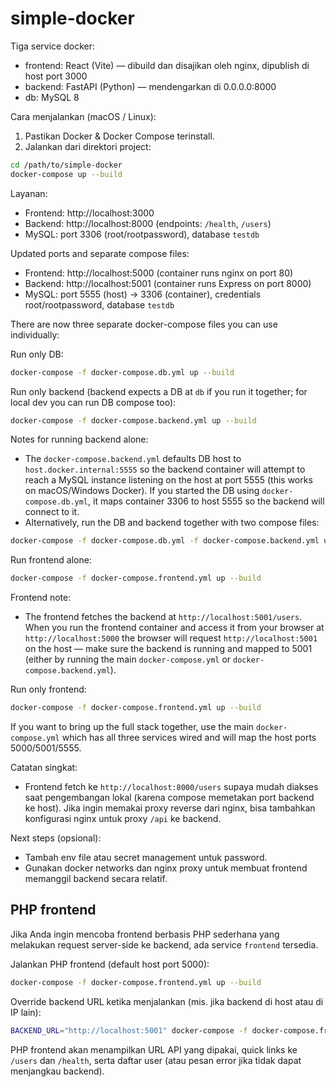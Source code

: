 # simple-docker

Tiga service docker:

- frontend: React (Vite) — dibuild dan disajikan oleh nginx, dipublish di host port 3000
- backend: FastAPI (Python) — mendengarkan di 0.0.0.0:8000
- db: MySQL 8

Cara menjalankan (macOS / Linux):

1. Pastikan Docker & Docker Compose terinstall.
2. Jalankan dari direktori project:

```bash
cd /path/to/simple-docker
docker-compose up --build
```

Layanan:
- Frontend: http://localhost:3000
- Backend: http://localhost:8000 (endpoints: `/health`, `/users`)
- MySQL: port 3306 (root/rootpassword), database `testdb`

Updated ports and separate compose files:
- Frontend: http://localhost:5000 (container runs nginx on port 80)
- Backend: http://localhost:5001 (container runs Express on port 8000)
- MySQL: port 5555 (host) -> 3306 (container), credentials root/rootpassword, database `testdb`

There are now three separate docker-compose files you can use individually:

Run only DB:

```bash
docker-compose -f docker-compose.db.yml up --build
```

Run only backend (backend expects a DB at `db` if you run it together; for local dev you can run DB compose too):

```bash
docker-compose -f docker-compose.backend.yml up --build
```

Notes for running backend alone:
- The `docker-compose.backend.yml` defaults DB host to `host.docker.internal:5555` so the backend container will attempt to reach a MySQL instance listening on the host at port 5555 (this works on macOS/Windows Docker). If you started the DB using `docker-compose.db.yml`, it maps container 3306 to host 5555 so the backend will connect to it.
- Alternatively, run the DB and backend together with two compose files:

```bash
docker-compose -f docker-compose.db.yml -f docker-compose.backend.yml up --build
```

Run frontend alone:

```bash
docker-compose -f docker-compose.frontend.yml up --build
```

Frontend note:
- The frontend fetches the backend at `http://localhost:5001/users`. When you run the frontend container and access it from your browser at `http://localhost:5000` the browser will request `http://localhost:5001` on the host — make sure the backend is running and mapped to 5001 (either by running the main `docker-compose.yml` or `docker-compose.backend.yml`).

Run only frontend:

```bash
docker-compose -f docker-compose.frontend.yml up --build
```

If you want to bring up the full stack together, use the main `docker-compose.yml` which has all three services wired and will map the host ports 5000/5001/5555.

Catatan singkat:
- Frontend fetch ke `http://localhost:8000/users` supaya mudah diakses saat pengembangan lokal (karena compose memetakan port backend ke host). Jika ingin memakai proxy reverse dari nginx, bisa tambahkan konfigurasi nginx untuk proxy `/api` ke backend.

Next steps (opsional):
- Tambah env file atau secret management untuk password.
- Gunakan docker networks dan nginx proxy untuk membuat frontend memanggil backend secara relatif.
 
PHP frontend
---------------
Jika Anda ingin mencoba frontend berbasis PHP sederhana yang melakukan request server-side ke backend, ada service `frontend` tersedia.

Jalankan PHP frontend (default host port 5000):

```bash
docker-compose -f docker-compose.frontend.yml up --build
```

Override backend URL ketika menjalankan (mis. jika backend di host atau di IP lain):

```bash
BACKEND_URL="http://localhost:5001" docker-compose -f docker-compose.frontend.yml up --build
```

PHP frontend akan menampilkan URL API yang dipakai, quick links ke `/users` dan `/health`, serta daftar user (atau pesan error jika tidak dapat menjangkau backend).
